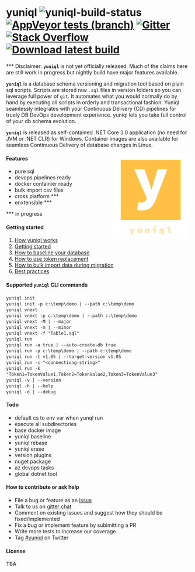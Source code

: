 # yuniql ![yuniql-build-status](https://ci.appveyor.com/api/projects/status/e6hqrhqa6d1lnma0?svg=true) [![AppVeyor tests (branch)](https://img.shields.io/appveyor/tests/rdagumampan/yuniql)](https://ci.appveyor.com/project/rdagumampan/yuniql/build/tests) [![Gitter](https://img.shields.io/gitter/room/yuniql/yuniql)](https://gitter.im/yuniql/yuniql) [![Stack Overflow](https://img.shields.io/badge/stack%20overflow-yuniql-green.svg)](http://stackoverflow.com/questions/tagged/yuniql) [![Download latest build](https://ci.appveyor.com/api/projects/status/32r7s2skrgm9ubva?svg=true&passingText=Download%20nightly-win-x64)](https://ci.appveyor.com/api/projects/rdagumampan/yuniql/artifacts/yuniql-nightly.zip)

*** Disclaimer: **`yuniql`** is not yet officially released. Much of the claims here are still work in progress but nightly build have major features available.

**`yuniql`** is a database schema versioning and migration tool based on plain sql scripts. Scripts are stored raw `.sql` files in version folders so you can leverage full power of `git`. It automates what you would normally do by hand by executing all scripts in orderly and transactional fashion. Yuniql seamlessly integrates with your Continuous Delivery (CD) pipelines for truely DB DevOps development experience. yuniql lets you take full control of your db schema evolution.

**`yuniql`** is released as self-contained .NET Core 3.0 application (no need for JVM or .NET CLR) for Windows. Container images are also available for seamless Continuous Delivery of database changes in Linux.

<img align="right" src="yuniql-logo.png">

#### Features
- pure sql
- devops pipelines ready
- docker containier ready
- bulk import csv files
- cross platform ***
- enxtensible ***

*** in progress

#### Getting started

1. [How yuniql works](https://github.com/rdagumampan/yuniql/tree/master/docs/01-how-yuniql-works.md)
2. [Getting started](https://github.com/rdagumampan/yuniql/tree/master/docs/02-getting-started.md)
3. [How to baseline your database](https://github.com/rdagumampan/yuniql/tree/master/docs/03-how-to-baseline-your-database.md)
4. [How to use token replacement](https://github.com/rdagumampan/yuniql/tree/master/docs/04-how-to-use-token-replacement.md)
5. [How to bulk import data during migration](https://github.com/rdagumampan/yuniql/tree/master/docs/05-how-to-bulk-load-data-during-migration.md)
6. [Best practices](https://github.com/rdagumampan/yuniql/tree/master/docs/06-best-practices)

#### Supported `yuniql` CLI commands
```console
yuniql init
yuniql init -p c:\temp\demo | --path c:\temp\demo
yuniql vnext
yuniql vnext -p c:\temp\demo | --path c:\temp\demo
yuniql vnext -M | --major
yuniql vnext -m | --minor
yuniql vnext -f "Table1.sql"
yuniql run
yuniql run -a true | --auto-create-db true
yuniql run -p c:\temp\demo | --path c:\temp\demo
yuniql run -t v1.05 | --target-version v1.05
yuniql run -c "<connectiong-string>"
yuniql run -k "Token1=TokenValue1,Token2=TokenValue2,Token3=TokenValue3"
yuniql -v | --version
yuniql -h | --help
yuniql -d | --debug
```

#### Todo

- default cs to env var when yunql run
- execute all subdirectories
- base docker image
- yuniql baseline
- yuniql rebase
- yuniql erase
- version plugins
- nuget package
- az devops tasks
- global dotnet tool

#### How to contribute or ask help
- File a bug or feature as an [issue](https://github.com/rdagumampan/yuniql/issues/new)
- Talk to us on [gitter chat](https://gitter.im/yuniql/community)
- Comment on existing issues and suggest how they should be fixed/implemented
- Fix a bug or implement feature by subimitting a PR
- Write more tests to increase our coverage
- Tag [#yuniql](https://twitter.com/) on Twitter

#### License
TBA
